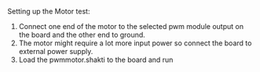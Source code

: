 Setting up the Motor test:

1. Connect one end of the motor to the selected pwm module output on the board and the other end to ground.
2. The motor might require a lot more input power so connect the board to external power supply.
3. Load the pwmmotor.shakti to the board and run

